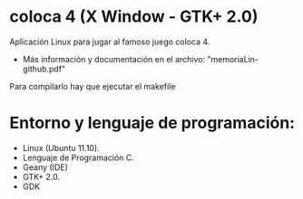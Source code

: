 coloca 4 (X Window - GTK+ 2.0)
===========
Aplicación Linux para jugar al famoso juego coloca 4.
* Más información y documentación en el archivo: "memoriaLin-github.pdf" 


Para compilarlo hay que ejecutar el makefile



Entorno y lenguaje de programación:
===================================
* Linux (Ubuntu 11.10).
* Lenguaje de Programación C.
* Geany (IDE)
* GTK+ 2.0.
* GDK
